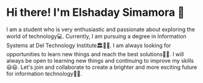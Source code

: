 # Hi there! I'm Elshaday Simamora :wave:

<!--
**elshadaysimamora/elshadaysimamora** is a ✨ _special_ ✨ repository because its `README.md` (this file) appears on your GitHub profile.

Here are some ideas to get you started:

- 🔭 I’m currently working on ...
- 🌱 I’m currently learning ...
- 👯 I’m looking to collaborate on ...
- 🤔 I’m looking for help with ...
- 💬 Ask me about ...
- 📫 How to reach me: ...
- 😄 Pronouns: ...
- ⚡ Fun fact: ...
-->

I am a student who is very enthusiastic and passionate about exploring the world of technology:computer:. Currently, I am pursuing a degree in Information Systems at Del Technology Institute:classical_building::woman_technologist:. I am always looking for opportunities to learn new things and reach the best solutions:dizzy::raised_hands:. I will always be open to learning new things and continuing to improve my skills:smiley::smiley:. Let's join and collaborate to create a brighter and more exciting future for information technology:hugs::hugs:.

